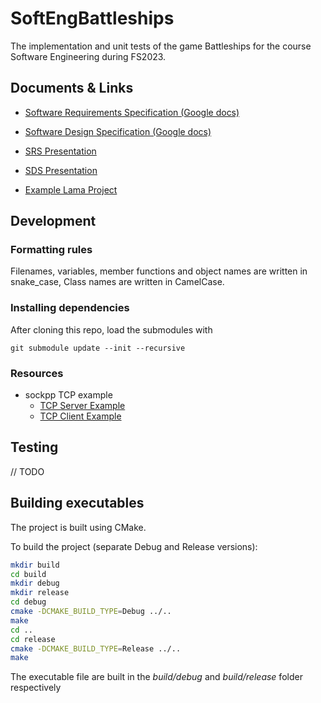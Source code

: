 # SoftEngBattleships

The implementation and unit tests of the game Battleships for the course Software Engineering during FS2023.

## Documents & Links

- [Software Requirements Specification (Google docs)](https://docs.google.com/document/d/1ZKqCuUC45hqn9-1J77-43FbJHm3ckngDs78T6qiKq5g/edit)

- [Software Design Specification (Google docs)](https://docs.google.com/document/d/1EQSFysfbPWMtOsfs9r5SwyRhid3R1U1N3jasiMDwmeI/edit#)

- [SRS Presentation](https://docs.google.com/presentation/d/1fHumCKMQ6Kvi-mJ-6OxfkvS3h7o4NQuNK3A8KhN9980/edit?usp=sharing)

- [SDS Presentation](https://docs.google.com/presentation/d/1i-HfX4yBY-yjnPVfB7hTyjN0mOqWYwwlQLtLIh6Suf0/edit?usp=sharing)

- [Example Lama Project](https://gitlab.ethz.ch/hraymond/cse-lama-example-project/-/tree/master/)

## Development

### Formatting rules

Filenames, variables, member functions and object names are written in snake_case, Class names are written in CamelCase.

### Installing dependencies

After cloning this repo, load the submodules with

```
git submodule update --init --recursive
```

### Resources

- sockpp TCP example
  - [TCP Server Example](https://github.com/fpagliughi/sockpp/blob/master/examples/tcp/tcpechosvr.cpp)
  - [TCP Client Example](https://github.com/fpagliughi/sockpp/blob/master/examples/tcp/tcpecho.cpp)

## Testing

// TODO

## Building executables

The project is built using CMake.

To build the project (separate Debug and Release versions):

```bash
mkdir build
cd build
mkdir debug
mkdir release
cd debug
cmake -DCMAKE_BUILD_TYPE=Debug ../..
make
cd ..
cd release
cmake -DCMAKE_BUILD_TYPE=Release ../..
make
```

The executable file are built in the _build/debug_ and _build/release_ folder respectively
